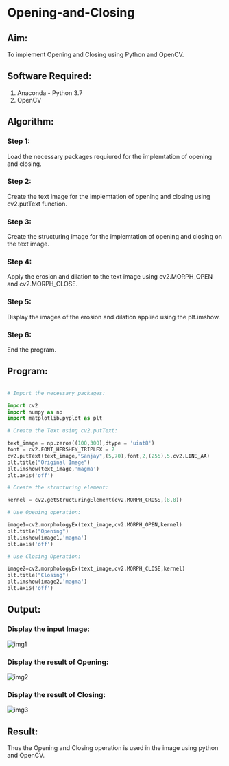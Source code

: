 # Opening-and-Closing

## Aim:

To implement Opening and Closing using Python and OpenCV.

## Software Required:

1. Anaconda - Python 3.7
2. OpenCV

## Algorithm:

### Step 1:

Load the necessary packages requiured for the implemtation of opening and closing.

### Step 2:

Create the text image for the implemtation of opening and closing using cv2.putText function.

### Step 3:

Create the structuring image for the implemtation of opening and closing on the text image.

### Step 4:

Apply the erosion and dilation to the text image using cv2.MORPH_OPEN and cv2.MORPH_CLOSE.

### Step 5:

Display the images of the erosion and dilation applied using the plt.imshow.

### Step 6:

End the program.
 
## Program:

``` python

# Import the necessary packages:

import cv2
import numpy as np
import matplotlib.pyplot as plt

# Create the Text using cv2.putText:

text_image = np.zeros((100,300),dtype = 'uint8')
font = cv2.FONT_HERSHEY_TRIPLEX = 7
cv2.putText(text_image,"Sanjay",(5,70),font,2,(255),5,cv2.LINE_AA)
plt.title("Original Image")
plt.imshow(text_image,'magma')
plt.axis('off')

# Create the structuring element:

kernel = cv2.getStructuringElement(cv2.MORPH_CROSS,(8,8))

# Use Opening operation:

image1=cv2.morphologyEx(text_image,cv2.MORPH_OPEN,kernel)
plt.title("Opening")
plt.imshow(image1,'magma')
plt.axis('off')

# Use Closing Operation:

image2=cv2.morphologyEx(text_image,cv2.MORPH_CLOSE,kernel)
plt.title("Closing")
plt.imshow(image2,'magma')
plt.axis('off')

```

## Output:

### Display the input Image:

![img1](https://github.com/Sanjay-shankar-ai/Opening-and-Closing/assets/94231938/a1ede672-2d73-4bd1-966a-0ad0281d3248)

### Display the result of Opening:

![img2](https://github.com/Sanjay-shankar-ai/Opening-and-Closing/assets/94231938/db0f4976-2388-4374-ac5f-0652682c580b)

### Display the result of Closing:

![img3](https://github.com/Sanjay-shankar-ai/Opening-and-Closing/assets/94231938/8bac148e-e07f-449d-87a5-1a2dbbc2e50c)

## Result:

Thus the Opening and Closing operation is used in the image using python and OpenCV.

